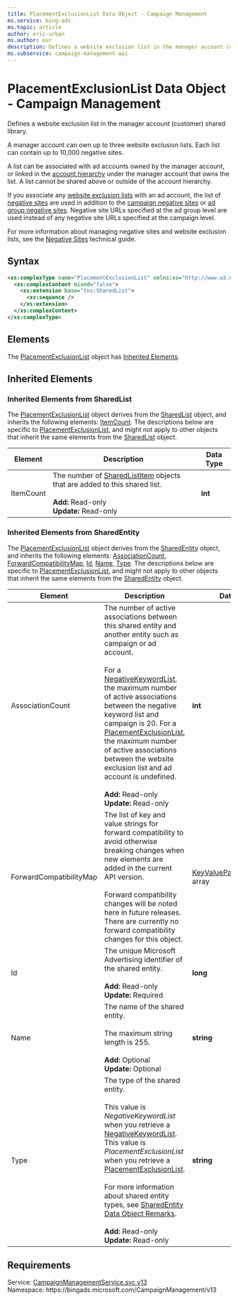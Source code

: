 ```yaml
---
title: PlacementExclusionList Data Object - Campaign Management
ms.service: bing-ads
ms.topic: article
author: eric-urban
ms.author: eur
description: Defines a website exclusion list in the manager account (customer) shared library.
ms.subservice: campaign-management-api
---
```

# PlacementExclusionList Data Object - Campaign Management
Defines a website exclusion list in the manager account (customer) shared library. 

A manager account can own up to three website exclusion lists. Each list can contain up to 10,000 negative sites. 

A list can be associated with ad accounts owned by the manager account, or linked in the [account hierarchy](../guides/account-hierarchy-permissions.md#account-hierarchy) under the manager account that owns the list. A list cannot be shared above or outside of the account hierarchy. 

If you associate any [website exclusion lists](placementexclusionlist.md) with an ad account, the list of [negative sites](negativesite.md) are used in addition to the [campaign negative sites](campaignnegativesites.md) or [ad group negative sites](adgroupnegativesites.md). Negative site URLs specified at the ad group level are used instead of any negative site URLs specified at the campaign level.  

For more information about managing negative sites and website exclusion lists, see the [Negative Sites](../guides/negative-sites.md) technical guide. 

## Syntax
```xml
<xs:complexType name="PlacementExclusionList" xmlns:xs="http://www.w3.org/2001/XMLSchema">
  <xs:complexContent mixed="false">
    <xs:extension base="tns:SharedList">
      <xs:sequence />
    </xs:extension>
  </xs:complexContent>
</xs:complexType>
```

## <a name="elements"></a>Elements

The [PlacementExclusionList](placementexclusionlist.md) object has [Inherited Elements](#inheritedelements).

## <a name="inheritedelements"></a>Inherited Elements

### <a name="inheritedelementssharedlist"></a>Inherited Elements from SharedList
The [PlacementExclusionList](placementexclusionlist.md) object derives from the [SharedList](sharedlist.md) object, and inherits the following elements: [ItemCount](#itemcount). The descriptions below are specific to [PlacementExclusionList](placementexclusionlist.md), and might not apply to other objects that inherit the same elements from the [SharedList](sharedlist.md) object.  

|Element|Description|Data Type|
|-----------|---------------|-------------|
|<a name="itemcount"></a>ItemCount|The number of [SharedListItem](sharedlistitem.md) objects that are added to this shared list.<br/><br/>**Add:** Read-only<br/>**Update:** Read-only|**int**|

### <a name="inheritedelementssharedentity"></a>Inherited Elements from SharedEntity
The [PlacementExclusionList](placementexclusionlist.md) object derives from the [SharedEntity](sharedentity.md) object, and inherits the following elements: [AssociationCount](#associationcount), [ForwardCompatibilityMap](#forwardcompatibilitymap), [Id](#id), [Name](#name), [Type](#type). The descriptions below are specific to [PlacementExclusionList](placementexclusionlist.md), and might not apply to other objects that inherit the same elements from the [SharedEntity](sharedentity.md) object.  

|Element|Description|Data Type|
|-----------|---------------|-------------|
|<a name="associationcount"></a>AssociationCount|The number of active associations between this shared entity and another entity such as campaign or ad account.<br/><br/>For a [NegativeKeywordList](negativekeywordlist.md), the maximum number of active associations between the negative keyword list and campaign is 20. For a [PlacementExclusionList](placementexclusionlist.md), the maximum number of active associations between the website exclusion list and ad account is undefined.<br/><br/>**Add:** Read-only<br/>**Update:** Read-only|**int**|
|<a name="forwardcompatibilitymap"></a>ForwardCompatibilityMap|The list of key and value strings for forward compatibility to avoid otherwise breaking changes when new elements are added in the current API version.<br/><br/>Forward compatibility changes will be noted here in future releases. There are currently no forward compatibility changes for this object.|[KeyValuePairOfstringstring](keyvaluepairofstringstring.md) array|
|<a name="id"></a>Id|The unique Microsoft Advertising identifier of the shared entity.<br/><br/>**Add:** Read-only<br/>**Update:** Required|**long**|
|<a name="name"></a>Name|The name of the shared entity.<br/><br/>The maximum string length is 255.<br/><br/>**Add:** Optional<br/>**Update:** Optional|**string**|
|<a name="type"></a>Type|The type of the shared entity.<br/><br/>This value is *NegativeKeywordList* when you retrieve a [NegativeKeywordList](negativekeywordlist.md). This value is *PlacementExclusionList* when you retrieve a [PlacementExclusionList](placementexclusionlist.md).<br/><br/>For more information about shared entity types, see [SharedEntity Data Object Remarks](sharedentity.md#remarks).<br/><br/>**Add:** Read-only<br/>**Update:** Read-only|**string**|

## Requirements
Service: [CampaignManagementService.svc v13](https://campaign.api.bingads.microsoft.com/Api/Advertiser/CampaignManagement/v13/CampaignManagementService.svc)  
Namespace: https\://bingads.microsoft.com/CampaignManagement/v13  

